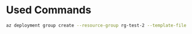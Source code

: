 # Used Commands

```bash
az deployment group create --resource-group rg-test-2 --template-file .\aks.bicep --what-if
```
